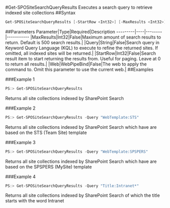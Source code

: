 #Get-SPOSiteSearchQueryResults
Executes a search query to retrieve indexed site collections
##Syntax
```powershell
Get-SPOSiteSearchQueryResults [-StartRow <Int32>] [-MaxResults <Int32>] [-Web <WebPipeBind>] [-Query <String>]
```


##Parameters
Parameter|Type|Required|Description
---------|----|--------|-----------
|MaxResults|Int32|False|Maximum amount of search results to return. Default is 500 search results.|
|Query|String|False|Search query in Keyword Query Language (KQL) to execute to refine the returned sites. If omitted, all indexed sites will be returned.|
|StartRow|Int32|False|Search result item to start returning the results from. Useful for paging. Leave at 0 to return all results.|
|Web|WebPipeBind|False|The web to apply the command to. Omit this parameter to use the current web.|
##Examples

###Example 1
```powershell
PS:> Get-SPOSiteSearchQueryResults
```
Returns all site collections indexed by SharePoint Search

###Example 2
```powershell
PS:> Get-SPOSiteSearchQueryResults -Query "WebTemplate:STS"
```
Returns all site collections indexed by SharePoint Search which have are based on the STS (Team Site) template

###Example 3
```powershell
PS:> Get-SPOSiteSearchQueryResults -Query "WebTemplate:SPSPERS"
```
Returns all site collections indexed by SharePoint Search which have are based on the SPSPERS (MySite) template

###Example 4
```powershell
PS:> Get-SPOSiteSearchQueryResults -Query "Title:Intranet*"
```
Returns all site collections indexed by SharePoint Search of which the title starts with the word Intranet
